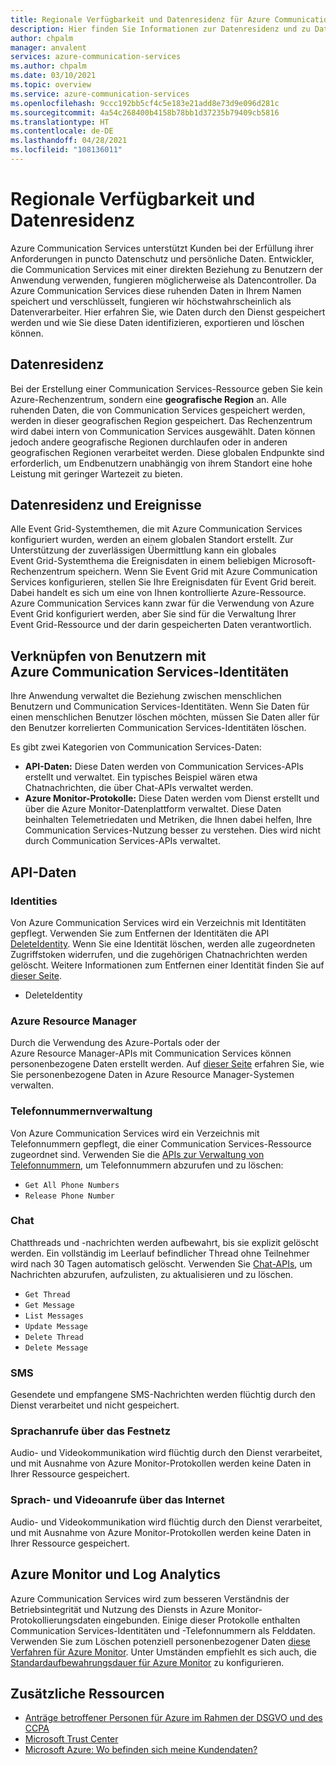 ```yaml
---
title: Regionale Verfügbarkeit und Datenresidenz für Azure Communication Services
description: Hier finden Sie Informationen zur Datenresidenz und zu Datenschutzangelegenheiten im Zusammenhang mit Azure Communication Services.
author: chpalm
manager: anvalent
services: azure-communication-services
ms.author: chpalm
ms.date: 03/10/2021
ms.topic: overview
ms.service: azure-communication-services
ms.openlocfilehash: 9ccc192bb5cf4c5e183e21add8e73d9e096d281c
ms.sourcegitcommit: 4a54c268400b4158b78bb1d37235b79409cb5816
ms.translationtype: HT
ms.contentlocale: de-DE
ms.lasthandoff: 04/28/2021
ms.locfileid: "108136011"
---
```

# <a name="region-availability-and-data-residency"></a>Regionale Verfügbarkeit und Datenresidenz

Azure Communication Services unterstützt Kunden bei der Erfüllung ihrer Anforderungen in puncto Datenschutz und persönliche Daten. Entwickler, die Communication Services mit einer direkten Beziehung zu Benutzern der Anwendung verwenden, fungieren möglicherweise als Datencontroller. Da Azure Communication Services diese ruhenden Daten in Ihrem Namen speichert und verschlüsselt, fungieren wir höchstwahrscheinlich als Datenverarbeiter. Hier erfahren Sie, wie Daten durch den Dienst gespeichert werden und wie Sie diese Daten identifizieren, exportieren und löschen können.

## <a name="data-residency"></a>Datenresidenz

Bei der Erstellung einer Communication Services-Ressource geben Sie kein Azure-Rechenzentrum, sondern eine **geografische Region** an. Alle ruhenden Daten, die von Communication Services gespeichert werden, werden in dieser geografischen Region gespeichert. Das Rechenzentrum wird dabei intern von Communication Services ausgewählt. Daten können jedoch andere geografische Regionen durchlaufen oder in anderen geografischen Regionen verarbeitet werden. Diese globalen Endpunkte sind erforderlich, um Endbenutzern unabhängig von ihrem Standort eine hohe Leistung mit geringer Wartezeit zu bieten.

## <a name="data-residency-and-events"></a>Datenresidenz und Ereignisse

Alle Event Grid-Systemthemen, die mit Azure Communication Services konfiguriert wurden, werden an einem globalen Standort erstellt. Zur Unterstützung der zuverlässigen Übermittlung kann ein globales Event Grid-Systemthema die Ereignisdaten in einem beliebigen Microsoft-Rechenzentrum speichern. Wenn Sie Event Grid mit Azure Communication Services konfigurieren, stellen Sie Ihre Ereignisdaten für Event Grid bereit. Dabei handelt es sich um eine von Ihnen kontrollierte Azure-Ressource. Azure Communication Services kann zwar für die Verwendung von Azure Event Grid konfiguriert werden, aber Sie sind für die Verwaltung Ihrer Event Grid-Ressource und der darin gespeicherten Daten verantwortlich.

## <a name="relating-humans-to-azure-communication-services-identities"></a>Verknüpfen von Benutzern mit Azure Communication Services-Identitäten

Ihre Anwendung verwaltet die Beziehung zwischen menschlichen Benutzern und Communication Services-Identitäten. Wenn Sie Daten für einen menschlichen Benutzer löschen möchten, müssen Sie Daten aller für den Benutzer korrelierten Communication Services-Identitäten löschen.

Es gibt zwei Kategorien von Communication Services-Daten:
- **API-Daten:** Diese Daten werden von Communication Services-APIs erstellt und verwaltet. Ein typisches Beispiel wären etwa Chatnachrichten, die über Chat-APIs verwaltet werden.
- **Azure Monitor-Protokolle:** Diese Daten werden vom Dienst erstellt und über die Azure Monitor-Datenplattform verwaltet. Diese Daten beinhalten Telemetriedaten und Metriken, die Ihnen dabei helfen, Ihre Communication Services-Nutzung besser zu verstehen. Dies wird nicht durch Communication Services-APIs verwaltet.

## <a name="api-data"></a>API-Daten

### <a name="identities"></a>Identities

Von Azure Communication Services wird ein Verzeichnis mit Identitäten gepflegt. Verwenden Sie zum Entfernen der Identitäten die API [DeleteIdentity](/rest/api/communication/communicationidentity/delete). Wenn Sie eine Identität löschen, werden alle zugeordneten Zugriffstoken widerrufen, und die zugehörigen Chatnachrichten werden gelöscht. Weitere Informationen zum Entfernen einer Identität finden Sie auf [dieser Seite](../quickstarts/access-tokens.md).

- DeleteIdentity

### <a name="azure-resource-manager"></a>Azure Resource Manager

Durch die Verwendung des Azure-Portals oder der Azure Resource Manager-APIs mit Communication Services können personenbezogene Daten erstellt werden. Auf [dieser Seite](../../azure-resource-manager/management/resource-manager-personal-data.md) erfahren Sie, wie Sie personenbezogene Daten in Azure Resource Manager-Systemen verwalten.

### <a name="telephone-number-management"></a>Telefonnummernverwaltung

Von Azure Communication Services wird ein Verzeichnis mit Telefonnummern gepflegt, die einer Communication Services-Ressource zugeordnet sind. Verwenden Sie die [APIs zur Verwaltung von Telefonnummern](/rest/api/communication/phonenumbers), um Telefonnummern abzurufen und zu löschen:

- `Get All Phone Numbers`
- `Release Phone Number`

### <a name="chat"></a>Chat

Chatthreads und -nachrichten werden aufbewahrt, bis sie explizit gelöscht werden. Ein vollständig im Leerlauf befindlicher Thread ohne Teilnehmer wird nach 30 Tagen automatisch gelöscht. Verwenden Sie [Chat-APIs](/rest/api/communication/chat/chatthread), um Nachrichten abzurufen, aufzulisten, zu aktualisieren und zu löschen.

- `Get Thread`
- `Get Message`
- `List Messages`
- `Update Message`
- `Delete Thread`
- `Delete Message`

### <a name="sms"></a>SMS

Gesendete und empfangene SMS-Nachrichten werden flüchtig durch den Dienst verarbeitet und nicht gespeichert.

### <a name="pstn-voice-calling"></a>Sprachanrufe über das Festnetz

Audio- und Videokommunikation wird flüchtig durch den Dienst verarbeitet, und mit Ausnahme von Azure Monitor-Protokollen werden keine Daten in Ihrer Ressource gespeichert.

### <a name="internet-voice-and-video-calling"></a>Sprach- und Videoanrufe über das Internet

Audio- und Videokommunikation wird flüchtig durch den Dienst verarbeitet, und mit Ausnahme von Azure Monitor-Protokollen werden keine Daten in Ihrer Ressource gespeichert.

## <a name="azure-monitor-and-log-analytics"></a>Azure Monitor und Log Analytics

Azure Communication Services wird zum besseren Verständnis der Betriebsintegrität und Nutzung des Diensts in Azure Monitor-Protokollierungsdaten eingebunden. Einige dieser Protokolle enthalten Communication Services-Identitäten und -Telefonnummern als Felddaten. Verwenden Sie zum Löschen potenziell personenbezogener Daten [diese Verfahren für Azure Monitor](../../azure-monitor/logs/personal-data-mgmt.md). Unter Umständen empfiehlt es sich auch, die [Standardaufbewahrungsdauer für Azure Monitor](../../azure-monitor/logs/manage-cost-storage.md) zu konfigurieren.

## <a name="additional-resources"></a>Zusätzliche Ressourcen

- [Anträge betroffener Personen für Azure im Rahmen der DSGVO und des CCPA](/microsoft-365/compliance/gdpr-dsr-azure)
- [Microsoft Trust Center](https://www.microsoft.com/trust-center/privacy/data-location)
- [Microsoft Azure: Wo befinden sich meine Kundendaten?](https://azuredatacentermap.azurewebsites.net/)
